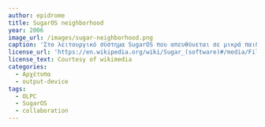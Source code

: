 ```yaml
---
author: epidrome
title: SugarOS neighborhood
year: 2006
image_url: /images/sugar-neighborhood.png
caption: 'Στο λειτουργικό σύστημα SugarOS που απευθύνεται σε μικρά παιδιά δεν υπάρχει γραφική διεπαφή με αρχεία, φακέλους, και εφαρμογές, όπως στην επιφάνεια εργασίας, αλλά η έμφαση βρίσκεται στις δραστηριότητες και κυρίως σε μια οπτικοποίηση των συνδέσεων με άλλους χρήστες που βρίσκονται κοντά και είναι απευθείας συνδεδεμένοι με την ασύρματη σύνδεση.' 
license_url: 'https://en.wikipedia.org/wiki/Sugar_(software)#/media/File:OLPC-Frame.png' 
license_text: Courtesy of wikimedia
categories:
  - Αρχέτυπα
  - output-device
tags:
  - OLPC 
  - SugarOS 
  - collaboration 
---
```

